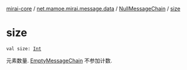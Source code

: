[mirai-core](../../index.md) / [net.mamoe.mirai.message.data](../index.md) / [NullMessageChain](index.md) / [size](./size.md)

# size

`val size: `[`Int`](https://kotlinlang.org/api/latest/jvm/stdlib/kotlin/-int/index.html)

元素数量. [EmptyMessageChain](../-empty-message-chain/index.md) 不参加计数.

